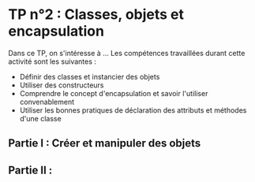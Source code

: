 # TP n°2 : Classes, objets et encapsulation

Dans ce TP, on s'intéresse à ... Les compétences travaillées durant cette activité sont les suivantes : 
- Définir des classes et instancier des objets
- Utiliser des constructeurs
- Comprendre le concept d'encapsulation et savoir l'utiliser convenablement
- Utiliser les bonnes pratiques de déclaration des attributs et méthodes d'une classe

## Partie I : Créer et manipuler des objets

## Partie II : 